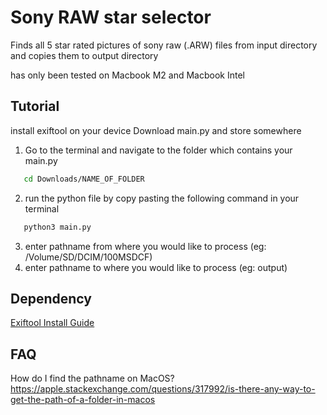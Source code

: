 # Sony RAW star selector

Finds all 5 star rated pictures of sony raw (.ARW) files from input directory and copies them to output directory

has only been tested on Macbook M2 and Macbook Intel

## Tutorial

install exiftool on your device
Download main.py and store somewhere

1. Go to the terminal and navigate to the folder which contains your main.py

```bash
   cd Downloads/NAME_OF_FOLDER
```

2. run the python file by copy pasting the following command in your terminal

```bash
   python3 main.py
```

3. enter pathname from where you would like to process (eg: /Volume/SD/DCIM/100MSDCF)
4. enter pathname to where you would like to process (eg: output)

## Dependency

[Exiftool Install Guide](https://exiftool.org/)

## FAQ

How do I find the pathname on MacOS?
https://apple.stackexchange.com/questions/317992/is-there-any-way-to-get-the-path-of-a-folder-in-macos
